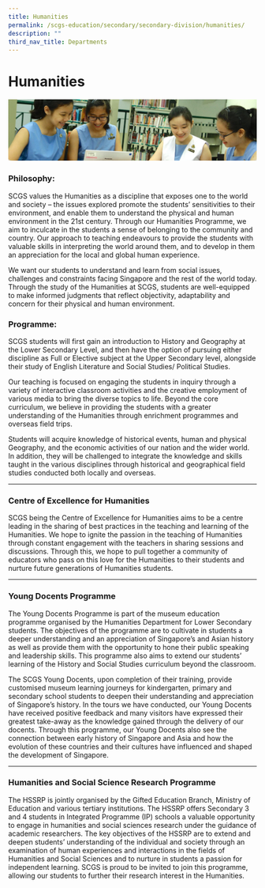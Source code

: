 ```yaml
---
title: Humanities
permalink: /scgs-education/secondary/secondary-division/humanities/
description: ""
third_nav_title: Departments
---
```

# **Humanities**

![](/images/SCGS%20-%20humanities.jpg)

### Philosophy:

SCGS values the Humanities as a discipline that exposes one to the world and society – the issues explored promote the students’ sensitivities to their environment, and enable them to understand the physical and human environment in the 21st century. Through our Humanities Programme, we aim to inculcate in the students a sense of belonging to the community and country. Our approach to teaching endeavours to provide the students with valuable skills in interpreting the world around them, and to develop in them an appreciation for the local and global human experience.

We want our students to understand and learn from social issues, challenges and constraints facing Singapore and the rest of the world today. Through the study of the Humanities at SCGS, students are well-equipped to make informed judgments that reflect objectivity, adaptability and concern for their physical and human environment.

### Programme:

SCGS students will first gain an introduction to History and Geography at the Lower Secondary Level, and then have the option of pursuing either discipline as Full or Elective subject at the Upper Secondary level, alongside their study of English Literature and Social Studies/ Political Studies.

Our teaching is focused on engaging the students in inquiry through a variety of interactive classroom activities and the creative employment of various media to bring the diverse topics to life. Beyond the core curriculum, we believe in providing the students with a greater understanding of the Humanities through enrichment programmes and overseas field trips.

Students will acquire knowledge of historical events, human and physical Geography, and the economic activities of our nation and the wider world. In addition, they will be challenged to integrate the knowledge and skills taught in the various disciplines through historical and geographical field studies conducted both locally and overseas.

----------------------------------------------------------------------

### Centre of Excellence for Humanities

SCGS being the Centre of Excellence for Humanities aims to be a centre leading in the sharing of best practices in the teaching and learning of the Humanities. We hope to ignite the passion in the teaching of Humanities through constant engagement with the teachers in sharing sessions and discussions. Through this, we hope to pull together a community of educators who pass on this love for the Humanities to their students and nurture future generations of Humanities students. 

----------------------------------------------------------------------

### Young Docents Programme

The Young Docents Programme is part of the museum education programme organised by the Humanities Department for Lower Secondary students. The objectives of the programme are to cultivate in students a deeper understanding and an appreciation of Singapore’s and Asian history as well as provide them with the opportunity to hone their public speaking and leadership skills. This programme also aims to extend our students’ learning of the History and Social Studies curriculum beyond the classroom.

The SCGS Young Docents, upon completion of their training, provide customised museum learning journeys for kindergarten, primary and secondary school students to deepen their understanding and appreciation of Singapore’s history. In the tours we have conducted, our Young Docents have received positive feedback and many visitors have expressed their greatest take-away as the knowledge gained through the delivery of our docents. Through this programme, our Young Docents also see the connection between early history of Singapore and Asia and how the evolution of these countries and their cultures have influenced and shaped the development of Singapore.

------------------------------------------------------------------------

### Humanities and Social Science Research Programme
The HSSRP is jointly organised by the Gifted Education Branch, Ministry of Education and various tertiary institutions. The HSSRP offers Secondary 3 and 4 students in Integrated Programme (IP) schools a valuable opportunity to engage in humanities and social sciences research under the guidance of academic researchers. The key objectives of the HSSRP are to extend and deepen students’ understanding of the individual and society through an examination of human experiences and interactions in the fields of Humanities and Social Sciences and to nurture in students a passion for independent learning. SCGS is proud to be invited to join this programme, allowing our students to further their research interest in the Humanities.